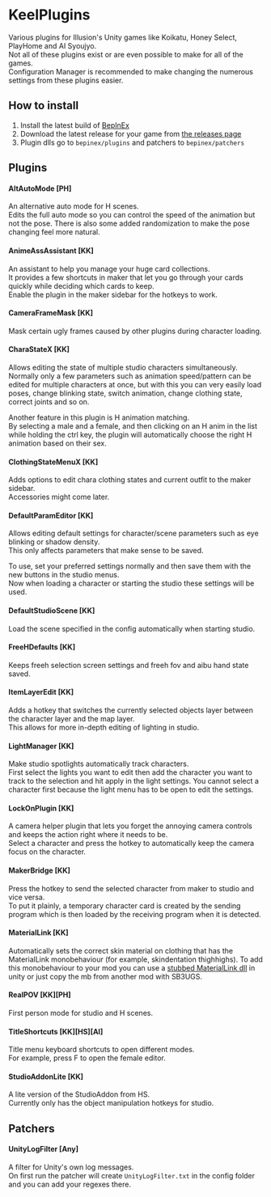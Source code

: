 # KeelPlugins

Various plugins for Illusion's Unity games like Koikatu, Honey Select, PlayHome and AI Syoujyo.  
Not all of these plugins exist or are even possible to make for all of the games.  
Configuration Manager is recommended to make changing the numerous settings from these plugins easier.

## How to install
1. Install the latest build of [BepInEx](https://github.com/BepInEx/BepInEx/releases)
2. Download the latest release for your game from [the releases page](../../releases)
3. Plugin dlls go to `bepinex/plugins` and patchers to `bepinex/patchers`

## Plugins

#### AltAutoMode [PH]
An alternative auto mode for H scenes.  
Edits the full auto mode so you can control the speed of the animation but not the pose.
There is also some added randomization to make the pose changing feel more natural.

#### AnimeAssAssistant [KK]
An assistant to help you manage your huge card collections.  
It provides a few shortcuts in maker that let you go through your cards quickly while deciding which cards to keep.  
Enable the plugin in the maker sidebar for the hotkeys to work.

<!--
#### BetterSceneLoader
An alternative scene loader for Studio.  
The subfolders of the scene folder will act as categories for your scenes.
-->

#### CameraFrameMask [KK]
Mask certain ugly frames caused by other plugins during character loading.

#### CharaStateX [KK]
Allows editing the state of multiple studio characters simultaneously.  
Normally only a few parameters such as animation speed/pattern can be edited for multiple characters at once,
but with this you can very easily load poses, change blinking state, switch animation, change clothing state, correct joints and so on.

Another feature in this plugin is H animation matching.  
By selecting a male and a female, and then clicking on an H anim in the list while holding the ctrl key, the plugin will automatically choose the right H animation based on their sex.

#### ClothingStateMenuX [KK]
Adds options to edit chara clothing states and current outfit to the maker sidebar.  
Accessories might come later.

#### DefaultParamEditor [KK]
Allows editing default settings for character/scene parameters such as eye blinking or shadow density.  
This only affects parameters that make sense to be saved.

To use, set your preferred settings normally and then save them with the new buttons in the studio menus.  
Now when loading a character or starting the studio these settings will be used.

#### DefaultStudioScene [KK]
Load the scene specified in the config automatically when starting studio.

#### FreeHDefaults [KK]
Keeps freeh selection screen settings and freeh fov and aibu hand state saved.

#### ItemLayerEdit [KK]
Adds a hotkey that switches the currently selected objects layer between the character layer and the map layer.  
This allows for more in-depth editing of lighting in studio.

#### LightManager [KK]
Make studio spotlights automatically track characters.  
First select the lights you want to edit then add the character you want to track to the selection and hit apply in the light settings. You cannot select a character first because the light menu has to be open to edit the settings.

#### LockOnPlugin [KK]
A camera helper plugin that lets you forget the annoying camera controls and keeps the action right where it needs to be.  
Select a character and press the hotkey to automatically keep the camera focus on the character.

#### MakerBridge [KK]
Press the hotkey to send the selected character from maker to studio and vice versa.  
To put it plainly, a temporary character card is created by the sending program which is then loaded by the receiving program when it is detected.

#### MaterialLink [KK]
Automatically sets the correct skin material on clothing that has the MaterialLink monobehaviour (for example, skindentation thighhighs).
To add this monobehaviour to your mod you can use a [stubbed MaterialLink dll](src/MaterialLinkStub.Koikatu/MaterialLink.Koikatu.dll) in unity or just copy the mb from another mod with SB3UGS. 

#### RealPOV [KK][PH]
First person mode for studio and H scenes.

#### TitleShortcuts [KK][HS][AI]
Title menu keyboard shortcuts to open different modes.  
For example, press F to open the female editor.

#### StudioAddonLite [KK]
A lite version of the StudioAddon from HS.  
Currently only has the object manipulation hotkeys for studio.

## Patchers

#### UnityLogFilter [Any]
A filter for Unity's own log messages.  
On first run the patcher will create `UnityLogFilter.txt` in the config folder and you can add your regexes there.
